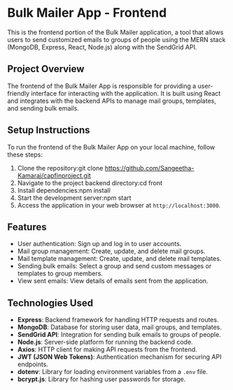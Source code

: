# Bulk Mailer App - Frontend

This is the frontend portion of the Bulk Mailer application, a tool that allows users to send customized emails to groups of people using the MERN stack (MongoDB, Express, React, Node.js) along with the SendGrid API.


## Project Overview
The frontend of the Bulk Mailer App is responsible for providing a user-friendly interface for interacting with the application. 
It is built using React and integrates with the backend APIs to manage mail groups, templates, and sending bulk emails.


## Setup Instructions

To run the frontend of the Bulk Mailer App on your local machine, follow these steps:

1. Clone the repository:git clone https://github.com/Sangeetha-Kamaraj/capfinproject.git
2. Navigate to the project backend directory:cd front
3. Install dependencies:npm install
4. Start the development server:npm start
5. Access the application in your web browser at `http://localhost:3000`.

## Features

- User authentication: Sign up and log in to user accounts.
- Mail group management: Create, update, and delete mail groups.
- Mail template management: Create, update, and delete mail templates.
- Sending bulk emails: Select a group and send custom messages or templates to group members.
- View sent emails: View details of emails sent from the application.

## Technologies Used

- **Express**: Backend framework for handling HTTP requests and routes.
- **MongoDB**: Database for storing user data, mail groups, and templates.
- **SendGrid API**: Integration for sending bulk emails to groups of people.
- **Node.js**: Server-side platform for running the backend code.
- **Axios**: HTTP client for making API requests from the frontend.
- **JWT (JSON Web Tokens)**: Authentication mechanism for securing API endpoints.
- **dotenv**: Library for loading environment variables from a `.env` file.
- **bcrypt.js**: Library for hashing user passwords for storage.
